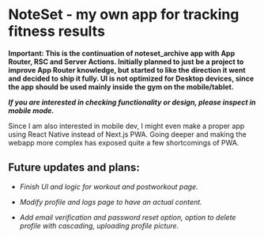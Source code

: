 # NoteSet - my own app for tracking fitness results

**Important: This is the continuation of noteset_archive app with App Router, RSC and Server Actions. Initially planned to just be a project to improve App Router knowledge, but started to like the direction it went and decided to ship it fully. UI is not optimized for Desktop devices, since the app should be used mainly inside the gym on the mobile/tablet.**

**_If you are interested in checking functionality or design, please inspect in mobile mode._**

Since I am also interested in mobile dev, I might even make a proper app using React Native instead of Next.js PWA. Going deeper and making the webapp more complex has exposed quite a few shortcomings of PWA.

## Future updates and plans:

- _Finish UI and logic for workout and postworkout page._

- _Modify profile and logs page to have an actual content._

- _Add email verification and password reset option, option to delete profile with cascading, uploading profile picture._
